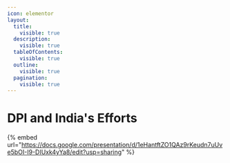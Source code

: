 ```yaml
---
icon: elementor
layout:
  title:
    visible: true
  description:
    visible: true
  tableOfContents:
    visible: true
  outline:
    visible: true
  pagination:
    visible: true
---
```


# DPI and India's Efforts

{% embed url="https://docs.google.com/presentation/d/1eHantftZO1QAz9rKeudn7uUve5bOI-I9-DIUxk4yYa8/edit?usp=sharing" %}


